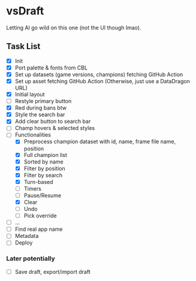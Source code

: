# vsDraft

Letting AI go wild on this one (not the UI though lmao).

## Task List

- [x] Init
- [x] Port palette & fonts from CBL
- [x] Set up datasets (game versions, champions) fetching GitHub Action
- [x] Set up asset fetching GitHub Action (Otherwise, just use a DataDragon URL)
- [x] Initial layout
- [ ] Restyle primary button
- [x] Red during bans btw
- [x] Style the search bar
- [x] Add clear button to search bar
- [ ] Champ hovers & selected styles
- [ ] Functionalities
  - [x] Preprocess champion dataset with id, name, frame file name, position
  - [x] Full champion list
  - [x] Sorted by name
  - [x] Filter by position
  - [x] Filter by search
  - [x] Turn-based
  - [ ] Timers
  - [ ] Pause/Resume
  - [x] Clear
  - [ ] Undo
  - [ ] Pick override
- [ ] ...
- [ ] Find real app name
- [ ] Metadata
- [ ] Deploy

### Later potentially

- [ ] Save draft, export/import draft
